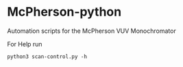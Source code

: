 # McPherson-python
Automation scripts for the McPherson VUV Monochromator 

For Help run

```
python3 scan-control.py -h
```
